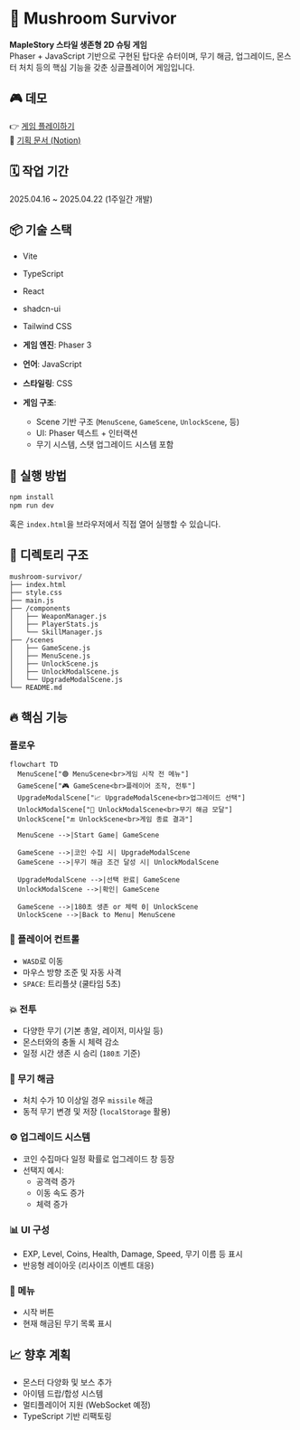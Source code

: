 # 🍄 Mushroom Survivor

**MapleStory 스타일 생존형 2D 슈팅 게임**  
Phaser + JavaScript 기반으로 구현된 탑다운 슈터이며, 무기 해금, 업그레이드, 몬스터 처치 등의 핵심 기능을 갖춘 싱글플레이어 게임입니다.

## 🎮 데모

👉 [게임 플레이하기](https://mushroom-land.vercel.app)  
📝 [기획 문서 (Notion)](https://rainbow-appeal-099.notion.site/MushRoomLand-1d228f551d978053ace3c011d3d24200?pvs=4)

## 🗓 작업 기간

2025.04.16 ~ 2025.04.22 (1주일간 개발)

## 📦 기술 스택

- Vite
- TypeScript
- React
- shadcn-ui
- Tailwind CSS

- **게임 엔진**: Phaser 3
- **언어**: JavaScript
- **스타일링**: CSS
- **게임 구조**:
  - Scene 기반 구조 (`MenuScene`, `GameScene`, `UnlockScene`, 등)
  - UI: Phaser 텍스트 + 인터랙션
  - 무기 시스템, 스탯 업그레이드 시스템 포함

## 🏁 실행 방법

```bash
npm install
npm run dev
```

혹은 `index.html`을 브라우저에서 직접 열어 실행할 수 있습니다.

## 📁 디렉토리 구조

```
mushroom-survivor/
├── index.html
├── style.css
├── main.js
├── /components
│   ├── WeaponManager.js
│   ├── PlayerStats.js
│   └── SkillManager.js
├── /scenes
│   ├── GameScene.js
│   ├── MenuScene.js
│   ├── UnlockScene.js
│   ├── UnlockModalScene.js
│   └── UpgradeModalScene.js
└── README.md
```

## 🔥 핵심 기능


### 플로우 
```mermaid
flowchart TD
  MenuScene["🟢 MenuScene<br>게임 시작 전 메뉴"]
  GameScene["🎮 GameScene<br>플레이어 조작, 전투"]
  UpgradeModalScene["📈 UpgradeModalScene<br>업그레이드 선택"]
  UnlockModalScene["🚀 UnlockModalScene<br>무기 해금 모달"]
  UnlockScene["🔚 UnlockScene<br>게임 종료 결과"]

  MenuScene -->|Start Game| GameScene

  GameScene -->|코인 수집 시| UpgradeModalScene
  GameScene -->|무기 해금 조건 달성 시| UnlockModalScene

  UpgradeModalScene -->|선택 완료| GameScene
  UnlockModalScene -->|확인| GameScene

  GameScene -->|180초 생존 or 체력 0| UnlockScene
  UnlockScene -->|Back to Menu| MenuScene
```


### 🚀 플레이어 컨트롤
- `WASD`로 이동
- 마우스 방향 조준 및 자동 사격
- `SPACE`: 트리플샷 (쿨타임 5초)

### 💥 전투
- 다양한 무기 (기본 총알, 레이저, 미사일 등)
- 몬스터와의 충돌 시 체력 감소
- 일정 시간 생존 시 승리 (`180초` 기준)

### 🎯 무기 해금
- 처치 수가 10 이상일 경우 `missile` 해금
- 동적 무기 변경 및 저장 (`localStorage` 활용)

### ⚙️ 업그레이드 시스템
- 코인 수집마다 일정 확률로 업그레이드 창 등장
- 선택지 예시:
  - 공격력 증가
  - 이동 속도 증가
  - 체력 증가

### 📊 UI 구성
- EXP, Level, Coins, Health, Damage, Speed, 무기 이름 등 표시
- 반응형 레이아웃 (리사이즈 이벤트 대응)

### 🎨 메뉴
- 시작 버튼
- 현재 해금된 무기 목록 표시

## 📈 향후 계획

- 몬스터 다양화 및 보스 추가
- 아이템 드랍/합성 시스템
- 멀티플레이어 지원 (WebSocket 예정)
- TypeScript 기반 리팩토링



